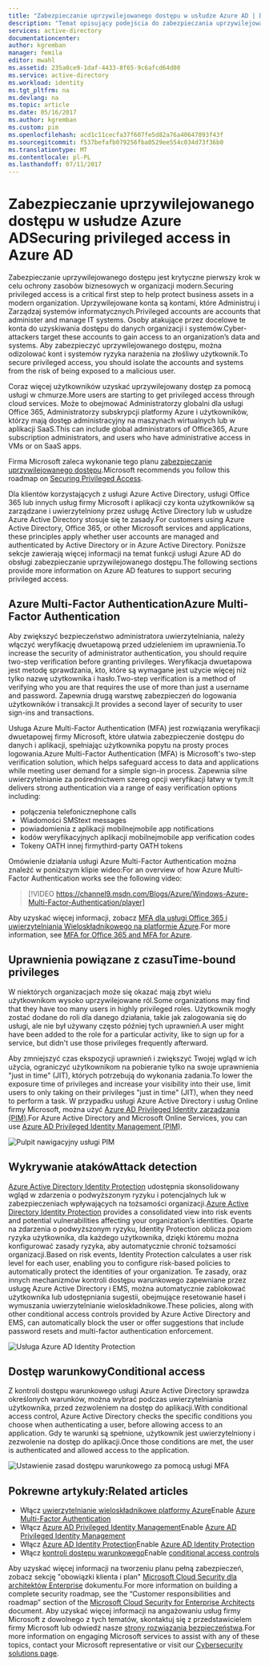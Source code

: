 ```yaml
---
title: "Zabezpieczanie uprzywilejowanego dostępu w usłudze Azure AD | Dokumentacja firmy Microsoft"
description: "Temat opisujący podejścia do zabezpieczania uprzywilejowanego dostępu na platformie Azure, Azure Active Directory i usług Microsoft Online Services."
services: active-directory
documentationcenter: 
author: kgremban
manager: femila
editor: mwahl
ms.assetid: 235a0ce9-1daf-4433-8f65-9c6afcd64d08
ms.service: active-directory
ms.workload: identity
ms.tgt_pltfrm: na
ms.devlang: na
ms.topic: article
ms.date: 05/16/2017
ms.author: kgremban
ms.custom: pim
ms.openlocfilehash: acd1c11cecfa37f607fe5d82a76a40647093f43f
ms.sourcegitcommit: f537befafb079256fba0529ee554c034d73f36b0
ms.translationtype: MT
ms.contentlocale: pl-PL
ms.lasthandoff: 07/11/2017
---
```

# <a name="securing-privileged-access-in-azure-ad"></a><span data-ttu-id="3c1d6-103">Zabezpieczanie uprzywilejowanego dostępu w usłudze Azure AD</span><span class="sxs-lookup"><span data-stu-id="3c1d6-103">Securing privileged access in Azure AD</span></span>
<span data-ttu-id="3c1d6-104">Zabezpieczanie uprzywilejowanego dostępu jest krytyczne pierwszy krok w celu ochrony zasobów biznesowych w organizacji modern.</span><span class="sxs-lookup"><span data-stu-id="3c1d6-104">Securing privileged access is a critical first step to help protect business assets in a modern organization.</span></span> <span data-ttu-id="3c1d6-105">Uprzywilejowane konta są kontami, które Administruj i Zarządzaj systemów informatycznych.</span><span class="sxs-lookup"><span data-stu-id="3c1d6-105">Privileged accounts are accounts that administer and manage IT systems.</span></span> <span data-ttu-id="3c1d6-106">Osoby atakujące przez docelowe te konta do uzyskiwania dostępu do danych organizacji i systemów.</span><span class="sxs-lookup"><span data-stu-id="3c1d6-106">Cyber-attackers target these accounts to gain access to an organization’s data and systems.</span></span> <span data-ttu-id="3c1d6-107">Aby zabezpieczyć uprzywilejowanego dostępu, można odizolować kont i systemów ryzyka narażenia na złośliwy użytkownik.</span><span class="sxs-lookup"><span data-stu-id="3c1d6-107">To secure privileged access, you should isolate the accounts and systems from the risk of being exposed to a malicious user.</span></span>

<span data-ttu-id="3c1d6-108">Coraz więcej użytkowników uzyskać uprzywilejowany dostęp za pomocą usługi w chmurze.</span><span class="sxs-lookup"><span data-stu-id="3c1d6-108">More users are starting to get privileged access through cloud services.</span></span> <span data-ttu-id="3c1d6-109">Może to obejmować Administratorzy globalni dla usługi Office 365, Administratorzy subskrypcji platformy Azure i użytkowników, którzy mają dostęp administracyjny na maszynach wirtualnych lub w aplikacji SaaS.</span><span class="sxs-lookup"><span data-stu-id="3c1d6-109">This can include global administrators of Office365, Azure subscription administrators, and users who have administrative access in VMs or on SaaS apps.</span></span>

<span data-ttu-id="3c1d6-110">Firma Microsoft zaleca wykonanie tego planu [zabezpieczanie uprzywilejowanego dostępu](https://technet.microsoft.com/library/mt631194.aspx).</span><span class="sxs-lookup"><span data-stu-id="3c1d6-110">Microsoft recommends you follow this roadmap on [Securing Privileged Access](https://technet.microsoft.com/library/mt631194.aspx).</span></span>

<span data-ttu-id="3c1d6-111">Dla klientów korzystających z usługi Azure Active Directory, usługi Office 365 lub innych usług firmy Microsoft i aplikacji czy konta użytkowników są zarządzane i uwierzytelniony przez usługę Active Directory lub w usłudze Azure Active Directory stosuje się te zasady.</span><span class="sxs-lookup"><span data-stu-id="3c1d6-111">For customers using Azure Active Directory, Office 365, or other Microsoft services and applications, these principles apply whether user accounts are managed and authenticated by Active Directory or in Azure Active Directory.</span></span> <span data-ttu-id="3c1d6-112">Poniższe sekcje zawierają więcej informacji na temat funkcji usługi Azure AD do obsługi zabezpieczanie uprzywilejowanego dostępu.</span><span class="sxs-lookup"><span data-stu-id="3c1d6-112">The following sections provide more information on Azure AD features to support securing privileged access.</span></span>

## <a name="azure-multi-factor-authentication"></a><span data-ttu-id="3c1d6-113">Azure Multi-Factor Authentication</span><span class="sxs-lookup"><span data-stu-id="3c1d6-113">Azure Multi-Factor Authentication</span></span>
<span data-ttu-id="3c1d6-114">Aby zwiększyć bezpieczeństwo administratora uwierzytelniania, należy włączyć weryfikację dwuetapową przed udzieleniem im uprawnienia.</span><span class="sxs-lookup"><span data-stu-id="3c1d6-114">To increase the security of administrator authentication, you should require two-step verification before granting privileges.</span></span> <span data-ttu-id="3c1d6-115">Weryfikacja dwuetapowa jest metodę sprawdzania, kto, które są wymagane jest użycie więcej niż tylko nazwę użytkownika i hasło.</span><span class="sxs-lookup"><span data-stu-id="3c1d6-115">Two-step verification is a method of verifying who you are that requires the use of more than just a username and password.</span></span> <span data-ttu-id="3c1d6-116">Zapewnia drugą warstwę zabezpieczeń do logowania użytkowników i transakcji.</span><span class="sxs-lookup"><span data-stu-id="3c1d6-116">It provides a second layer of security to user sign-ins and transactions.</span></span>

<span data-ttu-id="3c1d6-117">Usługa Azure Multi-Factor Authentication (MFA) jest rozwiązania weryfikacji dwuetapowej firmy Microsoft, które ułatwia zabezpieczenie dostępu do danych i aplikacji, spełniając użytkownika popytu na prosty proces logowania.</span><span class="sxs-lookup"><span data-stu-id="3c1d6-117">Azure Multi-Factor Authentication (MFA) is Microsoft's two-step verification solution, which helps safeguard access to data and applications while meeting user demand for a simple sign-in process.</span></span> <span data-ttu-id="3c1d6-118">Zapewnia silne uwierzytelnianie za pośrednictwem szereg opcji weryfikacji łatwy w tym:</span><span class="sxs-lookup"><span data-stu-id="3c1d6-118">It delivers strong authentication via a range of easy verification options including:</span></span>

- <span data-ttu-id="3c1d6-119">połączenia telefoniczne</span><span class="sxs-lookup"><span data-stu-id="3c1d6-119">phone calls</span></span>
- <span data-ttu-id="3c1d6-120">Wiadomości SMS</span><span class="sxs-lookup"><span data-stu-id="3c1d6-120">text messages</span></span>
- <span data-ttu-id="3c1d6-121">powiadomienia z aplikacji mobilnej</span><span class="sxs-lookup"><span data-stu-id="3c1d6-121">mobile app notifications</span></span>
- <span data-ttu-id="3c1d6-122">kodów weryfikacyjnych aplikacji mobilnej</span><span class="sxs-lookup"><span data-stu-id="3c1d6-122">mobile app verification codes</span></span>
- <span data-ttu-id="3c1d6-123">Tokeny OATH innej firmy</span><span class="sxs-lookup"><span data-stu-id="3c1d6-123">third-party OATH tokens</span></span>

<span data-ttu-id="3c1d6-124">Omówienie działania usługi Azure Multi-Factor Authentication można znaleźć w poniższym klipie wideo:</span><span class="sxs-lookup"><span data-stu-id="3c1d6-124">For an overview of how Azure Multi-Factor Authentication works see the following video:</span></span>

> [!VIDEO https://channel9.msdn.com/Blogs/Azure/Windows-Azure-Multi-Factor-Authentication/player]

<span data-ttu-id="3c1d6-125">Aby uzyskać więcej informacji, zobacz [MFA dla usługi Office 365 i uwierzytelniania Wieloskładnikowego na platformie Azure](https://blogs.technet.microsoft.com/ad/2014/02/11/mfa-for-office-365-and-mfa-for-azure/).</span><span class="sxs-lookup"><span data-stu-id="3c1d6-125">For more information, see [MFA for Office 365 and MFA for Azure](https://blogs.technet.microsoft.com/ad/2014/02/11/mfa-for-office-365-and-mfa-for-azure/).</span></span>

## <a name="time-bound-privileges"></a><span data-ttu-id="3c1d6-126">Uprawnienia powiązane z czasu</span><span class="sxs-lookup"><span data-stu-id="3c1d6-126">Time-bound privileges</span></span>
<span data-ttu-id="3c1d6-127">W niektórych organizacjach może się okazać mają zbyt wielu użytkownikom wysoko uprzywilejowane ról.</span><span class="sxs-lookup"><span data-stu-id="3c1d6-127">Some organizations may find that they have too many users in highly privileged roles.</span></span> <span data-ttu-id="3c1d6-128">Użytkownik mogły zostać dodane do roli dla danego działania, takie jak zalogowania się do usługi, ale nie był używany często później tych uprawnień.</span><span class="sxs-lookup"><span data-stu-id="3c1d6-128">A user might have been added to the role for a particular activity, like to sign up for a service, but didn't use those privileges frequently afterward.</span></span>

<span data-ttu-id="3c1d6-129">Aby zmniejszyć czas ekspozycji uprawnień i zwiększyć Twojej wgląd w ich użycia, ograniczyć użytkownikom na pobieranie tylko na swoje uprawnienia "just in time" (JIT), których potrzebują do wykonania zadania.</span><span class="sxs-lookup"><span data-stu-id="3c1d6-129">To lower the exposure time of privileges and increase your visibility into their use, limit users to only taking on their privileges "just in time" (JIT), when they need to perform a task.</span></span> <span data-ttu-id="3c1d6-130">W przypadku usługi Azure Active Directory i usług Online firmy Microsoft, można użyć [Azure AD Privileged Identity zarządzania (PIM)](http://aka.ms/AzurePIM).</span><span class="sxs-lookup"><span data-stu-id="3c1d6-130">For Azure Active Directory and Microsoft Online Services, you can use [Azure AD Privileged Identity Management (PIM)](http://aka.ms/AzurePIM).</span></span>

![Pulpit nawigacyjny usługi PIM][2]

## <a name="attack-detection"></a><span data-ttu-id="3c1d6-132">Wykrywanie ataków</span><span class="sxs-lookup"><span data-stu-id="3c1d6-132">Attack detection</span></span>
<span data-ttu-id="3c1d6-133">[Azure Active Directory Identity Protection](../active-directory-identityprotection.md) udostępnia skonsolidowany wgląd w zdarzenia o podwyższonym ryzyku i potencjalnych luk w zabezpieczeniach wpływających na tożsamości organizacji.</span><span class="sxs-lookup"><span data-stu-id="3c1d6-133">[Azure Active Directory Identity Protection](../active-directory-identityprotection.md) provides a consolidated view into risk events and potential vulnerabilities affecting your organization’s identities.</span></span> <span data-ttu-id="3c1d6-134">Oparte na zdarzenia o podwyższonym ryzyku, Identity Protection oblicza poziom ryzyka użytkownika, dla każdego użytkownika, dzięki któremu można konfigurować zasady ryzyka, aby automatycznie chronić tożsamości organizacji.</span><span class="sxs-lookup"><span data-stu-id="3c1d6-134">Based on risk events, Identity Protection calculates a user risk level for each user, enabling you to configure risk-based policies to automatically protect the identities of your organization.</span></span> <span data-ttu-id="3c1d6-135">Te zasady, oraz innych mechanizmów kontroli dostępu warunkowego zapewniane przez usługę Azure Active Directory i EMS, można automatycznie zablokować użytkownika lub udostępniania sugestii, obejmujące resetowanie haseł i wymuszania uwierzytelnianie wieloskładnikowe.</span><span class="sxs-lookup"><span data-stu-id="3c1d6-135">These policies, along with other conditional access controls provided by Azure Active Directory and EMS, can automatically block the user or offer suggestions that include password resets and multi-factor authentication enforcement.</span></span>

![Usługa Azure AD Identity Protection][3]

## <a name="conditional-access"></a><span data-ttu-id="3c1d6-137">Dostęp warunkowy</span><span class="sxs-lookup"><span data-stu-id="3c1d6-137">Conditional access</span></span>
<span data-ttu-id="3c1d6-138">Z kontroli dostępu warunkowego usługi Azure Active Directory sprawdza określonych warunków, można wybrać podczas uwierzytelniania użytkownika, przed zezwoleniem na dostęp do aplikacji.</span><span class="sxs-lookup"><span data-stu-id="3c1d6-138">With conditional access control, Azure Active Directory checks the specific conditions you choose when authenticating a user, before allowing access to an application.</span></span> <span data-ttu-id="3c1d6-139">Gdy te warunki są spełnione, użytkownik jest uwierzytelniony i zezwolenie na dostęp do aplikacji.</span><span class="sxs-lookup"><span data-stu-id="3c1d6-139">Once those conditions are met, the user is authenticated and allowed access to the application.</span></span>

![Ustawienie zasad dostępu warunkowego za pomocą usługi MFA][4]

## <a name="related-articles"></a><span data-ttu-id="3c1d6-141">Pokrewne artykuły:</span><span class="sxs-lookup"><span data-stu-id="3c1d6-141">Related articles</span></span>
* <span data-ttu-id="3c1d6-142">Włącz [uwierzytelnianie wieloskładnikowe platformy Azure](../../multi-factor-authentication/multi-factor-authentication-get-started-cloud.md)</span><span class="sxs-lookup"><span data-stu-id="3c1d6-142">Enable [Azure Multi-Factor Authentication](../../multi-factor-authentication/multi-factor-authentication-get-started-cloud.md)</span></span>
* <span data-ttu-id="3c1d6-143">Włącz [Azure AD Privileged Identity Management](../active-directory-privileged-identity-management-configure.md)</span><span class="sxs-lookup"><span data-stu-id="3c1d6-143">Enable [Azure AD Privileged Identity Management](../active-directory-privileged-identity-management-configure.md)</span></span>
* <span data-ttu-id="3c1d6-144">Włącz [Azure AD Identity Protection](../active-directory-identityprotection.md)</span><span class="sxs-lookup"><span data-stu-id="3c1d6-144">Enable [Azure AD Identity Protection](../active-directory-identityprotection.md)</span></span>
* <span data-ttu-id="3c1d6-145">Włącz [kontroli dostępu warunkowego](../active-directory-conditional-access.md)</span><span class="sxs-lookup"><span data-stu-id="3c1d6-145">Enable [conditional access controls](../active-directory-conditional-access.md)</span></span>

<span data-ttu-id="3c1d6-146">Aby uzyskać więcej informacji na tworzeniu planu pełną zabezpieczeń, zobacz sekcję "obowiązki klienta i plan" [Microsoft Cloud Security dla architektów Enterprise](http://aka.ms/securecustomer) dokumentu.</span><span class="sxs-lookup"><span data-stu-id="3c1d6-146">For more information on building a complete security roadmap, see the “Customer responsibilities and roadmap” section of the [Microsoft Cloud Security for Enterprise Architects](http://aka.ms/securecustomer) document.</span></span> <span data-ttu-id="3c1d6-147">Aby uzyskać więcej informacji na angażowaniu usług firmy Microsoft z dowolnego z tych tematów, skontaktuj się z przedstawicielem firmy Microsoft lub odwiedź nasze [strony rozwiązania bezpieczeństwa](https://www.microsoft.com/en-us/microsoftservices/campaigns/cybersecurity-protection.aspx).</span><span class="sxs-lookup"><span data-stu-id="3c1d6-147">For more information on engaging Microsoft services to assist with any of these topics, contact your Microsoft representative or visit our [Cybersecurity solutions page](https://www.microsoft.com/en-us/microsoftservices/campaigns/cybersecurity-protection.aspx).</span></span>

<!--Image references-->
[1]: ../media/active-directory-privileged-identity-management-configure/Search_PIM.png
[2]: ../media/active-directory-privileged-identity-management-configure/PIM_Dash.png
[3]: ../media/active-directory-identityprotection/29.png
[4]: ../media/active-directory-conditional-access/conditionalaccess-saas-apps.png
